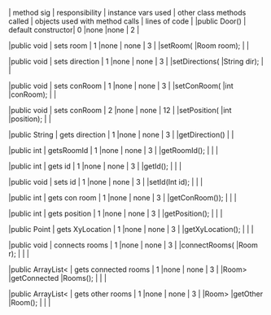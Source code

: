 | method sig      | responsibility     | instance vars used | other class methods called | objects used with method calls | lines of code |
|public Door()    | default constructor|		0			|none						 |none							  |		2		  |


|public void      | sets room     	 |        1           |none                        | none                           |     3	   |
|setRoom(
|Room room); 		  																												|
|	

|public void   | sets direction       |        1           |none                        | none                           |     3		  |
|setDirections(
|String dir);		  																												|
|	

|public void     | sets conRoom         |        1           |none                        | none                           |     3		  |
|setConRoom(
|int
|conRoom);		  																															|
|


|public void     | sets conRoom         |        2           |none                        | none                           |     12		  |
|setPosition(
|int
|position);		  																															|
|

|public String    | gets direction       |        1           |none                        | none                           |     3		  |
|getDirection() 		  																												|
|	

|public int     | getsRoomId     		|        1           |none                        | none                           |     3		  |
|getRoomId();
| 		  																												|
|	

|public int     | gets id    		    |        1           |none                        | none                           |     3		  |
|getId();
| 		  																												|
|

|public void     | sets id    		    |        1           |none                        | none                           |     3		  |
|setId(Int id);
| 		  																												|
|

|public int     | gets con room    		 |        1           |none                        | none                           |     3		  |
|getConRoom());
| 		  																												|
|

|public int     | gets position   		 |        1           |none                        | none                           |     3		  |
|getPosition();
| 		  																												|
|

|public Point     | gets XyLocation   		 |        1           |none                        | none                        |     3		  |
|getXyLocation();
| 		  																												|
|

|public void     | connects rooms   		    |        1           |none                        | none                    |     3			  |
|connectRooms(
|Room r);
| 		  																												|
|

|public ArrayList<     | gets connected rooms   |        1           |none                    | none                    |     3		       |
|Room>
|getConnected
|Rooms();
| 		  																												|
|

|public ArrayList<     | gets other   rooms   |        1           |none                    | none                    |     3		       |
|Room>
|getOther
|Room();
| 		  																												|
|







